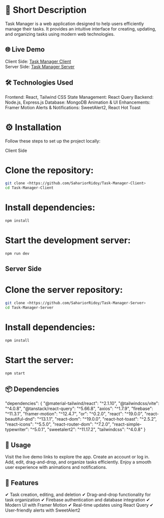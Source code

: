 # 📝 Short Description
Task Manager is a web application designed to help users efficiently manage their tasks. It provides an intuitive interface for creating, updating, and organizing tasks using modern web technologies.

## 🌐 Live Demo
Client Side: [Task Manager Client](https://task-manager-ae1d6.web.app/)  
Server Side: [Task Manager Server](https://task-manager-server-eight-brown.vercel.app/)

## 🛠 Technologies Used
Frontend: React, Tailwind CSS
State Management: React Query
Backend: Node.js, Express.js
Database: MongoDB
Animation & UI Enhancements: Framer Motion
Alerts & Notifications: SweetAlert2, React Hot Toast

# ⚙️ Installation
Follow these steps to set up the project locally:

Client Side
# Clone the repository:
```sh
git clone <https://github.com/SahariorRidoy/Task-Manager-Client>
cd Task-Manager-Client
```
# Install dependencies:
```sh
npm install
```
# Start the development server:
```sh
npm run dev
```
## Server Side
# Clone the server repository:
```sh
git clone <https://github.com/SahariorRidoy/Task-Manager-Server>
cd Task-Manager-Server
```
# Install dependencies:
```sh
npm install
```
# Start the server:
```sh
npm start
```

## 📦 Dependencies
"dependencies": {
    "@material-tailwind/react": "^2.1.10",
    "@tailwindcss/vite": "^4.0.8",
    "@tanstack/react-query": "^5.66.8",
    "axios": "^1.7.9",
    "firebase": "^11.3.1",
    "framer-motion": "^12.4.7",
    "or": "^0.2.0",
    "react": "^19.0.0",
    "react-beautiful-dnd": "^13.1.1",
    "react-dom": "^19.0.0",
    "react-hot-toast": "^2.5.2",
    "react-icons": "^5.5.0",
    "react-router-dom": "^7.2.0",
    "react-simple-typewriter": "^5.0.1",
    "sweetalert2": "^11.17.2",
    "tailwindcss": "^4.0.8"
}
## 🚀 Usage
Visit the live demo links to explore the app.
Create an account or log in.
Add, edit, drag-and-drop, and organize tasks efficiently.
Enjoy a smooth user experience with animations and notifications.

## 🌟 Features
✔ Task creation, editing, and deletion
✔ Drag-and-drop functionality for task organization
✔ Firebase authentication and database integration
✔ Modern UI with Framer Motion
✔ Real-time updates using React Query
✔ User-friendly alerts with SweetAlert2